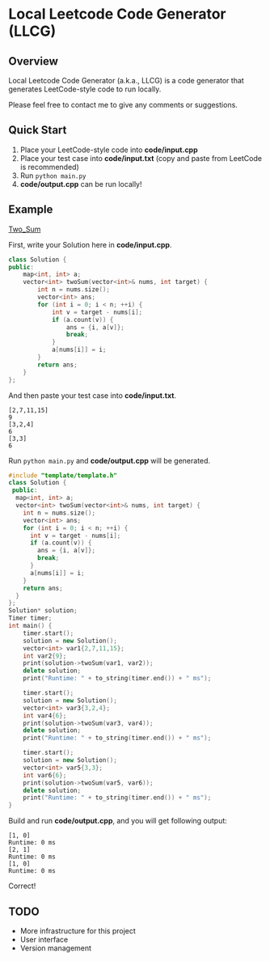 # Local Leetcode Code Generator (LLCG)

## Overview

Local Leetcode Code Generator (a.k.a., LLCG) is a code generator that generates LeetCode-style code to run locally.

Please feel free to contact me to give any comments or suggestions.

## Quick Start

1. Place your LeetCode-style code into **code/input.cpp**
2. Place your test case into **code/input.txt** (copy and paste from LeetCode is recommended)
3. Run `python main.py`
4. **code/output.cpp** can be run locally!

## Example

[Two_Sum](https://leetcode.cn/problems/two-sum/)

First, write your Solution here in **code/input.cpp**.

```cpp
class Solution {
public:
    map<int, int> a;
    vector<int> twoSum(vector<int>& nums, int target) {
        int n = nums.size();
        vector<int> ans;
        for (int i = 0; i < n; ++i) {
            int v = target - nums[i];
            if (a.count(v)) {
                ans = {i, a[v]};
                break;
            }
            a[nums[i]] = i;
        }
        return ans;
    }
};
```

And then paste your test case into **code/input.txt**.

```
[2,7,11,15]
9
[3,2,4]
6
[3,3]
6
```

Run `python main.py` and **code/output.cpp** will be generated.

```cpp
#include "template/template.h"
class Solution {
 public:
  map<int, int> a;
  vector<int> twoSum(vector<int>& nums, int target) {
    int n = nums.size();
    vector<int> ans;
    for (int i = 0; i < n; ++i) {
      int v = target - nums[i];
      if (a.count(v)) {
        ans = {i, a[v]};
        break;
      }
      a[nums[i]] = i;
    }
    return ans;
  }
};
Solution* solution;
Timer timer;
int main() {
	timer.start();
	solution = new Solution();
	vector<int> var1{2,7,11,15};
	int var2{9};
	print(solution->twoSum(var1, var2));
	delete solution;
	print("Runtime: " + to_string(timer.end()) + " ms");

	timer.start();
	solution = new Solution();
	vector<int> var3{3,2,4};
	int var4{6};
	print(solution->twoSum(var3, var4));
	delete solution;
	print("Runtime: " + to_string(timer.end()) + " ms");

	timer.start();
	solution = new Solution();
	vector<int> var5{3,3};
	int var6{6};
	print(solution->twoSum(var5, var6));
	delete solution;
	print("Runtime: " + to_string(timer.end()) + " ms");
}
```

Build and run **code/output.cpp**, and you will get following output:

```
[1, 0]
Runtime: 0 ms
[2, 1]
Runtime: 0 ms
[1, 0]
Runtime: 0 ms
```

Correct!

## TODO

+  More infrastructure for this project
+  User interface
+  Version management
